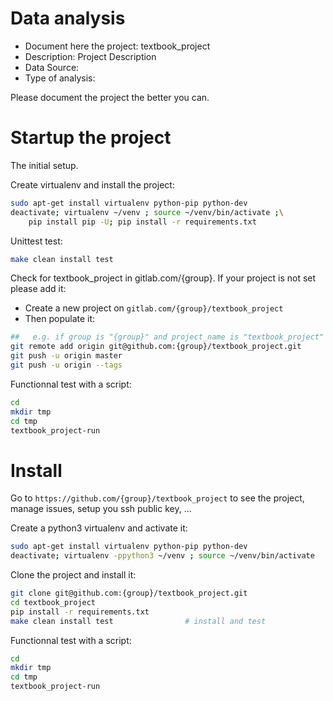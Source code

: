 # Data analysis
- Document here the project: textbook_project
- Description: Project Description
- Data Source:
- Type of analysis:

Please document the project the better you can.

# Startup the project

The initial setup.

Create virtualenv and install the project:
```bash
sudo apt-get install virtualenv python-pip python-dev
deactivate; virtualenv ~/venv ; source ~/venv/bin/activate ;\
    pip install pip -U; pip install -r requirements.txt
```

Unittest test:
```bash
make clean install test
```

Check for textbook_project in gitlab.com/{group}.
If your project is not set please add it:

- Create a new project on `gitlab.com/{group}/textbook_project`
- Then populate it:

```bash
##   e.g. if group is "{group}" and project_name is "textbook_project"
git remote add origin git@github.com:{group}/textbook_project.git
git push -u origin master
git push -u origin --tags
```

Functionnal test with a script:

```bash
cd
mkdir tmp
cd tmp
textbook_project-run
```

# Install

Go to `https://github.com/{group}/textbook_project` to see the project, manage issues,
setup you ssh public key, ...

Create a python3 virtualenv and activate it:

```bash
sudo apt-get install virtualenv python-pip python-dev
deactivate; virtualenv -ppython3 ~/venv ; source ~/venv/bin/activate
```

Clone the project and install it:

```bash
git clone git@github.com:{group}/textbook_project.git
cd textbook_project
pip install -r requirements.txt
make clean install test                # install and test
```
Functionnal test with a script:

```bash
cd
mkdir tmp
cd tmp
textbook_project-run
```
